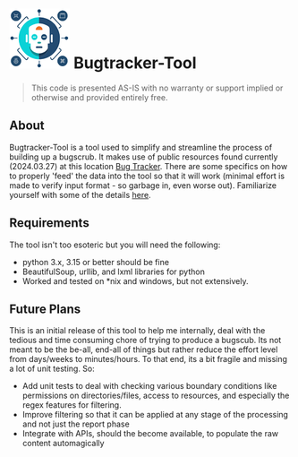 
# ![logo-small] Bugtracker-Tool
>This code is presented AS-IS with no warranty or support implied or otherwise and provided entirely free.

## About
Bugtracker-Tool is a tool used to simplify and streamline the process of building up a bugscrub.  It makes use of public resources found currently (2024.03.27) at this location [Bug Tracker](https://my.f5.com/manage/s/bug-tracker).  There are some specifics on how to properly 'feed' the data into the tool so that it will work (minimal effort is made to verify input format - so garbage in, even worse out).  Familiarize yourself with some of the details [here](./doc/README.md).

## Requirements
The tool isn't too esoteric but you will need the following:
- python 3.x, 3.15 or better should be fine
- BeautifulSoup, urllib, and lxml libraries for python
- Worked and tested on *nix and windows, but not extensively.

## Future Plans
This is an initial release of this tool to help me internally, deal with the tedious and time consuming chore of trying to produce a bugscub.  Its not meant to be the be-all, end-all of things but rather reduce the effort level from days/weeks to minutes/hours.  To that end, its a bit fragile and missing a lot of unit testing.  So:

- Add unit tests to deal with checking various boundary conditions like permissions on directories/files, access to resources, and especially the regex features for filtering.
- Improve filtering so that it can be applied at any stage of the processing and not just the report phase
- Integrate with APIs, should the become available, to populate the raw content automagically


[logo-tight]:    ./doc/img/logo_tight.png
[logo-small]:    ./doc/img/logo_small.png
